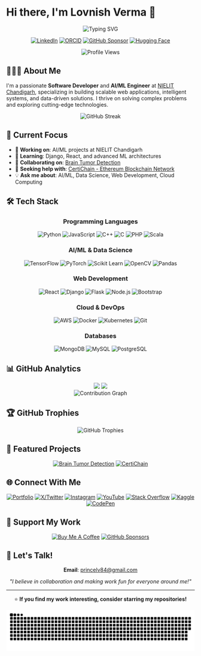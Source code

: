 # Hi there, I'm Lovnish Verma 👋

<div align="center">
  <img src="https://readme-typing-svg.herokuapp.com?font=Fira+Code&size=24&pause=1000&color=00D9FF&width=600&lines=Software+Developer+%7C+AI%2FML+Engineer;Building+Intelligent+Systems;Data+Science+Enthusiast;Full-Stack+Developer" alt="Typing SVG" />
</div>

<div align="center">
  
[![LinkedIn](https://img.shields.io/badge/LinkedIn-0A66C2?style=for-the-badge&logo=linkedin&logoColor=white)](https://www.linkedin.com/in/lovnishverma)
[![ORCID](https://img.shields.io/badge/ORCID-A6CE39?style=for-the-badge&logo=orcid&logoColor=white)](https://orcid.org/0009-0009-3992-030X)
[![GitHub Sponsor](https://img.shields.io/badge/Sponsor-EA4AAA?style=for-the-badge&logo=github-sponsors&logoColor=white)](https://github.com/sponsors/lovnishverma)
[![Hugging Face](https://img.shields.io/badge/🤗_Hugging_Face-FFD21E?style=for-the-badge)](https://huggingface.co/LovnishVerma)

![Profile Views](https://komarev.com/ghpvc/?username=lovnishverma&label=Profile%20Views&color=brightgreen&style=flat-square)

</div>

## 🙎🏻‍♂️ About Me

I'm a passionate **Software Developer** and **AI/ML Engineer** at [NIELIT Chandigarh](https://nielit.gov.in/chandigarh/index.php), specializing in building scalable web applications, intelligent systems, and data-driven solutions. I thrive on solving complex problems and exploring cutting-edge technologies.

<div align="center">
  <img src="https://streak-stats.demolab.com?user=lovnishverma&theme=tokyonight&hide_border=true" alt="GitHub Streak" />
</div>


## 🎯 Current Focus

- 🔭 **Working on**: AI/ML projects at NIELIT Chandigarh
- 🌱 **Learning**: Django, React, and advanced ML architectures
- 👯 **Collaborating on**: [Brain Tumor Detection](https://huggingface.co/spaces/LovnishVerma/braintumor)
- 🤝 **Seeking help with**: [CertiChain - Ethereum Blockchain Network](https://github.com/lovnishverma/CertiChain)
- 💡 **Ask me about**: AI/ML, Data Science, Web Development, Cloud Computing

## 🛠️ Tech Stack

<div align="center">

### Programming Languages
![Python](https://img.shields.io/badge/Python-3776AB?style=for-the-badge&logo=python&logoColor=white)
![JavaScript](https://img.shields.io/badge/JavaScript-F7DF1E?style=for-the-badge&logo=javascript&logoColor=black)
![C++](https://img.shields.io/badge/C++-00599C?style=for-the-badge&logo=cplusplus&logoColor=white)
![C](https://img.shields.io/badge/C-A8B9CC?style=for-the-badge&logo=c&logoColor=black)
![PHP](https://img.shields.io/badge/PHP-777BB4?style=for-the-badge&logo=php&logoColor=white)
![Scala](https://img.shields.io/badge/Scala-DC322F?style=for-the-badge&logo=scala&logoColor=white)

### AI/ML & Data Science
![TensorFlow](https://img.shields.io/badge/TensorFlow-FF6F00?style=for-the-badge&logo=tensorflow&logoColor=white)
![PyTorch](https://img.shields.io/badge/PyTorch-EE4C2C?style=for-the-badge&logo=pytorch&logoColor=white)
![Scikit Learn](https://img.shields.io/badge/Scikit_Learn-F7931E?style=for-the-badge&logo=scikit-learn&logoColor=white)
![OpenCV](https://img.shields.io/badge/OpenCV-5C3EE8?style=for-the-badge&logo=opencv&logoColor=white)
![Pandas](https://img.shields.io/badge/Pandas-150458?style=for-the-badge&logo=pandas&logoColor=white)

### Web Development
![React](https://img.shields.io/badge/React-20232A?style=for-the-badge&logo=react&logoColor=61DAFB)
![Django](https://img.shields.io/badge/Django-092E20?style=for-the-badge&logo=django&logoColor=white)
![Flask](https://img.shields.io/badge/Flask-000000?style=for-the-badge&logo=flask&logoColor=white)
![Node.js](https://img.shields.io/badge/Node.js-43853D?style=for-the-badge&logo=node.js&logoColor=white)
![Bootstrap](https://img.shields.io/badge/Bootstrap-563D7C?style=for-the-badge&logo=bootstrap&logoColor=white)

### Cloud & DevOps
![AWS](https://img.shields.io/badge/AWS-232F3E?style=for-the-badge&logo=amazon-aws&logoColor=white)
![Docker](https://img.shields.io/badge/Docker-2496ED?style=for-the-badge&logo=docker&logoColor=white)
![Kubernetes](https://img.shields.io/badge/Kubernetes-326CE5?style=for-the-badge&logo=kubernetes&logoColor=white)
![Git](https://img.shields.io/badge/Git-F05032?style=for-the-badge&logo=git&logoColor=white)

### Databases
![MongoDB](https://img.shields.io/badge/MongoDB-4EA94B?style=for-the-badge&logo=mongodb&logoColor=white)
![MySQL](https://img.shields.io/badge/MySQL-4479A1?style=for-the-badge&logo=mysql&logoColor=white)
![PostgreSQL](https://img.shields.io/badge/PostgreSQL-316192?style=for-the-badge&logo=postgresql&logoColor=white)

</div>

## 📊 GitHub Analytics

<div align="center">
  <img height="180em" src="https://github-readme-stats.vercel.app/api?username=lovnishverma&show_icons=true&theme=tokyonight&include_all_commits=true&count_private=true&hide_border=true"/>
  <img height="180em" src="https://github-readme-stats.vercel.app/api/top-langs/?username=lovnishverma&layout=compact&theme=tokyonight&hide_border=true"/>
</div>

<div align="center">
  <img src="https://github-readme-activity-graph.vercel.app/graph?username=lovnishverma&theme=tokyo-night&hide_border=true&area=true" alt="Contribution Graph">
</div>

## 🏆 GitHub Trophies

<div align="center">
  <img src="https://github-profile-trophy.vercel.app/?username=lovnishverma&theme=tokyonight&no-frame=true&column=7" alt="GitHub Trophies"/>
</div>

## 🌟 Featured Projects

<div align="center">

[![Brain Tumor Detection](https://github-readme-stats.vercel.app/api/pin/?username=lovnishverma&repo=braintumor&theme=tokyonight&hide_border=true)](https://huggingface.co/spaces/LovnishVerma/braintumor)
[![CertiChain](https://github-readme-stats.vercel.app/api/pin/?username=lovnishverma&repo=CertiChain&theme=tokyonight&hide_border=true)](https://github.com/lovnishverma/CertiChain)

</div>

## 🌐 Connect With Me

<div align="center">

[![Portfolio](https://img.shields.io/badge/Portfolio-000000?style=for-the-badge&logo=About.me&logoColor=white)](https://lovnish.glitch.me/)
[![X/Twitter](https://img.shields.io/badge/X-000000?style=for-the-badge&logo=x&logoColor=white)](https://x.com/lovnishofficial)
[![Instagram](https://img.shields.io/badge/Instagram-E4405F?style=for-the-badge&logo=instagram&logoColor=white)](https://instagram.com/lovnishofficial)
[![YouTube](https://img.shields.io/badge/YouTube-FF0000?style=for-the-badge&logo=youtube&logoColor=white)](https://www.youtube.com/@lovnishverma)
[![Stack Overflow](https://img.shields.io/badge/Stack_Overflow-FE7A16?style=for-the-badge&logo=stack-overflow&logoColor=white)](https://stackoverflow.com/users/29374730/lovnish-verma)
[![Kaggle](https://img.shields.io/badge/Kaggle-20BEFF?style=for-the-badge&logo=kaggle&logoColor=white)](https://kaggle.com/princelv84/)
[![CodePen](https://img.shields.io/badge/CodePen-000000?style=for-the-badge&logo=codepen&logoColor=white)](https://codepen.io/princelv84)

</div>

## 💝 Support My Work

<div align="center">

[![Buy Me A Coffee](https://img.shields.io/badge/Buy_Me_A_Coffee-FFDD00?style=for-the-badge&logo=buy-me-a-coffee&logoColor=black)](https://buymeacoffee.com/lovnishverma)
[![GitHub Sponsors](https://img.shields.io/badge/GitHub_Sponsors-EA4AAA?style=for-the-badge&logo=github-sponsors&logoColor=white)](https://github.com/sponsors/lovnishverma)

</div>

## 📧 Let's Talk!

<div align="center">

**Email**: [princelv84@gmail.com](mailto:princelv84@gmail.com)

*"I believe in collaboration and making work fun for everyone around me!"*

---

⭐ **If you find my work interesting, consider starring my repositories!**

![Snake Animation](https://raw.githubusercontent.com/lovnishverma/lovnishverma/refs/heads/main/github-user-contribution.svg)

</div>
